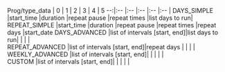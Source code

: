 Prog/type_data  |             0                |     1          |      2         |     3         |      4         |     5
             --:|:--                           |:--             |:--             |:--            |:--             |
DAYS_SIMPLE     |start_time                    |duration        |repeat pause    |repeat times   |list days to run|
REPEAT_SIMPLE   |start_time                    |duration        |repeat pause    |repeat times   |repeat days     |start_date
DAYS_ADVANCED   |list of intervals [start, end]|list days to run|                |               |                |   
REPEAT_ADVANCED |list of intervals [start, end]|repeat days     |                |               |                | 
WEEKLY_ADVANCED |list of intervals [start, end]|                |                |               |                |   
CUSTOM          |list of intervals [start, end]|                |                |               |                |   
